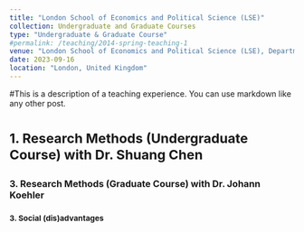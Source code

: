 ```yaml
---
title: "London School of Economics and Political Science (LSE)"
collection: Undergraduate and Graduate Courses
type: "Undergraduate & Graduate Course"
#permalink: /teaching/2014-spring-teaching-1
venue: "London School of Economics and Political Science (LSE), Department of Social Policy"
date: 2023-09-16
location: "London, United Kingdom"
---
```


#This is a description of a teaching experience. You can use markdown like any other post.

<small> 1. Research Methods (Undergraduate Course) with Dr. Shuang Chen <small>
======

<small> 3. Research Methods (Graduate Course) with Dr. Johann Koehler
======

<small> 3. Social (dis)advantages <small>
======

